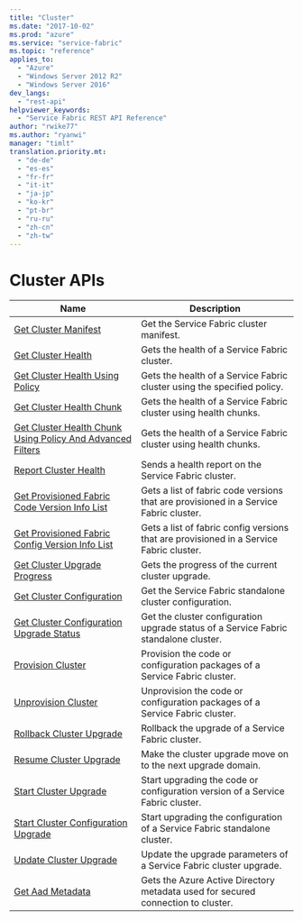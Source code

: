 ```yaml
---
title: "Cluster"
ms.date: "2017-10-02"
ms.prod: "azure"
ms.service: "service-fabric"
ms.topic: "reference"
applies_to: 
  - "Azure"
  - "Windows Server 2012 R2"
  - "Windows Server 2016"
dev_langs: 
  - "rest-api"
helpviewer_keywords: 
  - "Service Fabric REST API Reference"
author: "rwike77"
ms.author: "ryanwi"
manager: "timlt"
translation.priority.mt: 
  - "de-de"
  - "es-es"
  - "fr-fr"
  - "it-it"
  - "ja-jp"
  - "ko-kr"
  - "pt-br"
  - "ru-ru"
  - "zh-cn"
  - "zh-tw"
---
```

# Cluster APIs

| Name | Description |
| --- | --- |
| [Get Cluster Manifest](sfclient-v60-api-getclustermanifest.md) | Get the Service Fabric cluster manifest.<br/> |
| [Get Cluster Health](sfclient-v60-api-getclusterhealth.md) | Gets the health of a Service Fabric cluster.<br/> |
| [Get Cluster Health Using Policy](sfclient-v60-api-getclusterhealthusingpolicy.md) | Gets the health of a Service Fabric cluster using the specified policy.<br/> |
| [Get Cluster Health Chunk](sfclient-v60-api-getclusterhealthchunk.md) | Gets the health of a Service Fabric cluster using health chunks.<br/> |
| [Get Cluster Health Chunk Using Policy And Advanced Filters](sfclient-v60-api-getclusterhealthchunkusingpolicyandadvancedfilters.md) | Gets the health of a Service Fabric cluster using health chunks.<br/> |
| [Report Cluster Health](sfclient-v60-api-reportclusterhealth.md) | Sends a health report on the Service Fabric cluster.<br/> |
| [Get Provisioned Fabric Code Version Info List](sfclient-v60-api-getprovisionedfabriccodeversioninfolist.md) | Gets a list of fabric code versions that are provisioned in a Service Fabric cluster.<br/> |
| [Get Provisioned Fabric Config Version Info List](sfclient-v60-api-getprovisionedfabricconfigversioninfolist.md) | Gets a list of fabric config versions that are provisioned in a Service Fabric cluster.<br/> |
| [Get Cluster Upgrade Progress](sfclient-v60-api-getclusterupgradeprogress.md) | Gets the progress of the current cluster upgrade.<br/> |
| [Get Cluster Configuration](sfclient-v60-api-getclusterconfiguration.md) | Get the Service Fabric standalone cluster configuration.<br/> |
| [Get Cluster Configuration Upgrade Status](sfclient-v60-api-getclusterconfigurationupgradestatus.md) | Get the cluster configuration upgrade status of a Service Fabric standalone cluster.<br/> |
| [Provision Cluster](sfclient-v60-api-provisioncluster.md) | Provision the code or configuration packages of a Service Fabric cluster.<br/> |
| [Unprovision Cluster](sfclient-v60-api-unprovisioncluster.md) | Unprovision the code or configuration packages of a Service Fabric cluster.<br/> |
| [Rollback Cluster Upgrade](sfclient-v60-api-rollbackclusterupgrade.md) | Rollback the upgrade of a Service Fabric cluster.<br/> |
| [Resume Cluster Upgrade](sfclient-v60-api-resumeclusterupgrade.md) | Make the cluster upgrade move on to the next upgrade domain.<br/> |
| [Start Cluster Upgrade](sfclient-v60-api-startclusterupgrade.md) | Start upgrading the code or configuration version of a Service Fabric cluster.<br/> |
| [Start Cluster Configuration Upgrade](sfclient-v60-api-startclusterconfigurationupgrade.md) | Start upgrading the configuration of a Service Fabric standalone cluster.<br/> |
| [Update Cluster Upgrade](sfclient-v60-api-updateclusterupgrade.md) | Update the upgrade parameters of a Service Fabric cluster upgrade.<br/> |
| [Get Aad Metadata](sfclient-v60-api-getaadmetadata.md) | Gets the Azure Active Directory metadata used for secured connection to cluster.<br/> |

